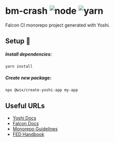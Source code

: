 # bm-crash ![node](https://img.shields.io/badge/node-v16.14.0-brightgreen) ![yarn](https://img.shields.io/badge/yarn-v3.2.1-blue)

Falcon CI monorepo project generated with Yoshi.

## Setup 🔧

##### Install dependencies:

```console
yarn install
```

##### Create new package:

```console
npx @wix/create-yoshi-app my-app
```

## Useful URLs

- [Yoshi Docs](https://bo.wix.com/pages/yoshi/)
- [Falcon Docs](https://bo.wix.com/wix-docs/fe-guild/infra/falcon)
- [Monorepo Guidelines](https://bo.wix.com/wix-docs/fe-guild/guidelines/monorepos)
- [FED Handbook](https://github.com/wix-private/fed-handbook#welcome-to-the-fed-handbook)

